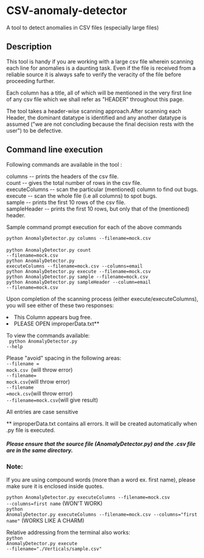 <h1>CSV-anomaly-detector </h1>
A tool to detect anomalies in CSV files (especially large files)

<h2> Description </h2>

This tool is handy if you are working with a large csv file wherein scanning each
line for anomalies is a daunting task. Even if the file is received from a reliable
source it is always safe to verify the veracity of the file before proceeding further.

Each column has a title, all of which will be mentioned in the very first line of any 
csv file which we shall refer as "HEADER" throughout this page.

The tool takes a header-wise scanning approach.After scanning each Header, the dominant
datatype is identified and any another datatype is assumed ("we are not concluding 
because the final decision rests with the user") to be defective. 

<h2> Command line execution </h2>

Following commands are available in the tool :

columns -- prints the headers of the csv file.<br>
count -- gives the total number of rows in the csv file.<br>
executeColumns -- scan the particular (mentioned) column to find out bugs.<br>
execute -- scan the whole file (i.e all columns) to spot bugs.<br>
sample -- prints the first 10 rows of the csv file.<br>
sampleHeader -- prints the first 10 rows, but only that of the (mentioned) header.<br>


Sample command prompt execution for each of the above commands

<code>python AnomalyDetector.py columns --filename=mock.csv </code><br>
<code>python AnomalyDetector.py count --filename=mock.csv</code><br>
<code>python AnomalyDetector.py executeColumns --filename=mock.csv --columns=email</code><br>
<code>python AnomalyDetector.py execute --filename=mock.csv </code><br>
<code>python AnomalyDetector.py sample --filename=mock.csv </code><br>
<code>python AnomalyDetector.py sampleHeader --column=email --filename=mock.csv</code><br>



Upon completion of the scanning process (either execute/executeColumns), you will see either 
of these two responses:
<li>This Column appears bug free.</li>
<li>PLEASE OPEN improperData.txt**</li>

To view the commands available:<br>
<code> python AnomalyDetector.py --help </code>

Please "avoid" spacing in the following areas:<br>
<code>--filename = mock.csv </code>(will throw error)<br>
<code>--filename= mock.csv</code>(will throw error)<br>
<code>--filename =mock.csv</code>(will throw error)<br>
<code>--filename=mock.csv</code>(will give result)<br>

All entries are case sensitive

** improperData.txt contains all errors. It will be created automatically when .py
file is executed.

<h5> Please ensure that the source file (AnomalyDetector.py) and the .csv file are in the 
same directory. </h5>

<h3> Note: </h3>

If you are using compound words (more than a word ex. first name), please make sure 
it is enclosed inside quotes.

<code>python AnomalyDetector.py executeColumns --filename=mock.csv --columns=first name</code>
(WON'T WORK)<br>
<code>python AnomalyDetector.py executeColumns --filename=mock.csv --columns="first name"</code>
(WORKS LIKE A CHARM)

Relative addressing from the terminal also works: <br>
<code>python AnomalyDetector.py execute --filename="./Verticals/sample.csv"</code>
